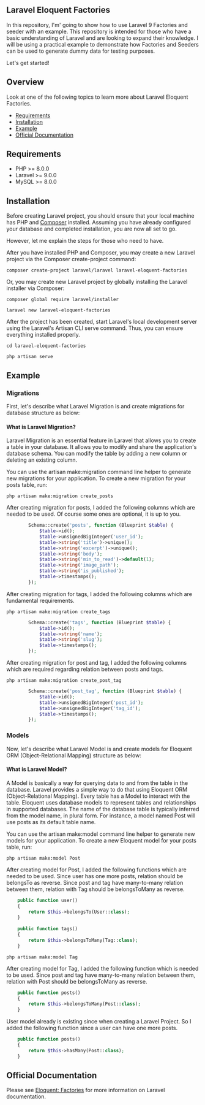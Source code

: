 ## Laravel Eloquent Factories

In this repository, I'm' going to show how to use Laravel 9 Factories and seeder with an example. This repository is intended for those who have a basic understanding of Laravel and are looking to expand their knowledge. I will be using a practical example to demonstrate how Factories and Seeders can be used to generate dummy data for testing purposes.

Let's get started!

## Overview

Look at one of the following topics to learn more about Laravel Eloquent Factories.

* [Requirements](#requirements)
* [Installation](#installation)
* [Example](#example)
* [Official Documentation](#official-documentation)


## Requirements
- PHP >= 8.0.0
- Laravel >= 9.0.0
- MySQL  >= 8.0.0

## Installation

Before creating Laravel project, you should ensure that your local machine has PHP and [Composer](https://getcomposer.org/) installed. Assuming you have already configured your database and completed installation, you are now all set to go.

However, let me explain the steps for those who need to have.

After you have installed PHP and Composer, you may create a new Laravel project via the Composer create-project command:

```shell
composer create-project laravel/laravel laravel-eloquent-factories
```

Or, you may create new Laravel project by globally installing the Laravel installer via Composer:

```shell
composer global require laravel/installer

laravel new laravel-eloquent-factories
```

After the project has been created, start Laravel's local development server using the Laravel's Artisan CLI serve command. Thus, you can ensure everything installed properly.

```shell
cd laravel-eloquent-factories

php artisan serve
```

## Example

### Migrations

First, let's describe what Laravel Migration is and create migrations for database structure as below:

#### What is Laravel Migration?

Laravel Migration is an essential feature in Laravel that allows you to create a table in your database. It allows you to modify and share the application's database schema. You can modify the table by adding a new column or deleting an existing column.

You can use the artisan make:migration command line helper to generate new migrations for your application. To create a new migration for your posts table, run:

```shell
php artisan make:migration create_posts
```

After creating migration for posts, I added the following columns which are needed to be used. Of course some ones are optional, it is up to you.


```php
        Schema::create('posts', function (Blueprint $table) {
            $table->id();
            $table->unsignedBigInteger('user_id');
            $table->string('title')->unique();
            $table->string('excerpt')->unique();
            $table->string('body');
            $table->string('min_to_read')->default(1);
            $table->string('image_path');
            $table->string('is_published');
            $table->timestamps();
        });
```

After creating migration for tags, I added the following columns which are fundamental requirements.

```shell
php artisan make:migration create_tags
```

```php
        Schema::create('tags', function (Blueprint $table) {
            $table->id();
            $table->string('name');
            $table->string('slug');
            $table->timestamps();
        });
```

After creating migration for post and tag, I added the following columns which are required regarding relation between posts and tags.

```shell
php artisan make:migration create_post_tag
```

```php
        Schema::create('post_tag', function (Blueprint $table) {
            $table->id();
            $table->unsignedBigInteger('post_id');
            $table->unsignedBigInteger('tag_id');
            $table->timestamps();
        });
```

### Models

Now, let's describe what Laravel Model is and create models for Eloquent ORM (Object-Relational Mapping) structure as below:

#### What is Laravel Model?

A Model is basically a way for querying data to and from the table in the database. Laravel provides a simple way to do that using Eloquent ORM (Object-Relational Mapping). Every table has a Model to interact with the table. Eloquent uses database models to represent tables and relationships in supported databases. The name of the database table is typically inferred from the model name, in plural form. For instance, a model named Post will use posts as its default table name.

You can use the artisan make:model command line helper to generate new models for your application. To create a new Eloquent model for your posts table, run:

```shell
php artisan make:model Post
```

After creating model for Post, I added the following functions which are needed to be used. Since user has one more posts, relation should be belongsTo as reverse. Since post and tag have many-to-many relation between them, relation with Tag should be belongsToMany as reverse.

```php
    public function user()
    {
        return $this->belongsTo(User::class);
    }
    
    public function tags()
    {
        return $this->belongsToMany(Tag::class);
    }
```

```shell
php artisan make:model Tag
```

After creating model for Tag, I added the following function which is needed to be used. Since post and tag have many-to-many relation between them, relation with Post should be belongsToMany as reverse.

```php
    public function posts()
    {
        return $this->belongsToMany(Post::class);
    }
```

User model already is existing since when creating a Laravel Project. So I added the following function since a user can have one more posts.

```php
    public function posts()
    {
        return $this->hasMany(Post::class);
    }
```

## Official Documentation

Please see [Eloquent: Factories](https://laravel.com/docs/9.x/eloquent-factories) for more information on Laravel documentation.
